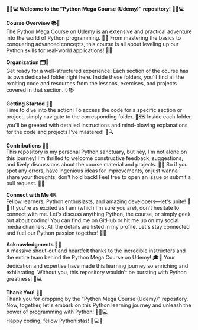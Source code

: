 **🎉🐍💻 Welcome to the "Python Mega Course (Udemy)" repository! 🎉🐍💻**<br />

**Course Overview 📚🚀**<br />
The Python Mega Course on Udemy is an extensive and practical adventure into the world of Python programming. 🚀🐍 From mastering the basics to conquering advanced concepts, this course is all about leveling up our Python skills for real-world applications! 💪🌐<br />

**Organization 🗂️📂**<br />
Get ready for a well-structured experience! Each section of the course has its own dedicated folder right here. Inside these folders, you'll find all the exciting code and resources from the lessons, exercises, and projects covered in that section. 💡📚<br />

**Getting Started 🚀🔥**<br />
Time to dive into the action! To access the code for a specific section or project, simply navigate to the corresponding folder. 🚀🗺️ Inside each folder, you'll be greeted with detailed instructions and mind-blowing explanations for the code and projects I've mastered! 🤯🔍<br />

**Contributions 🤝🌟**<br />
This repository is my personal Python sanctuary, but hey, I'm not alone on this journey! I'm thrilled to welcome constructive feedback, suggestions, and lively discussions about the course material and projects. 💬🙌 So if you spot any errors, have ingenious ideas for improvements, or just wanna share your thoughts, don't hold back! Feel free to open an issue or submit a pull request. 🙏📝<br />

**Connect with Me 🌐📞**<br />
Fellow learners, Python enthusiasts, and amazing developers—let's unite! 🤝🚀 If you're as excited as I am (which I'm sure you are), don't hesitate to connect with me. Let's discuss anything Python, the course, or simply geek out about coding! You can find me on GitHub or hit me up on my social media channels. All the details are listed in my profile. Let's stay connected and fuel our Python passion together! 💬🌟<br />

**Acknowledgments 🙏🎉**<br />
A massive shout-out and heartfelt thanks to the incredible instructors and the entire team behind the Python Mega Course on Udemy! 🎓💯 Your dedication and expertise have made this learning journey so enriching and exhilarating. Without you, this repository wouldn't be bursting with Python greatness! 🌟💻<br />

**Thank You! 🙌🎉**<br />
Thank you for dropping by the "Python Mega Course (Udemy)" repository. Now, together, let's embark on this Python learning journey and unleash the power of programming with Python! 🌟🚀💻<br />
Happy coding, fellow Pythonistas! 🐍💻🎉
